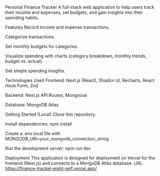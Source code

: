 Personal Finance Tracker
A full-stack web application to help users track their income and expenses, set budgets, and gain insights into their spending habits.

Features
Record income and expense transactions.

Categorize transactions.

Set monthly budgets for categories.

Visualize spending with charts (category breakdown, monthly trends, budget vs. actual).

Get simple spending insights.

Technologies Used
Frontend: Next.js (React), Shadcn UI, Recharts, React Hook Form, Zod

Backend: Next.js API Routes, Mongoose

Database: MongoDB Atlas

Getting Started (Local)
Clone this repository.

Install dependencies: npm install

Create a .env.local file with MONGODB_URI=your_mongodb_connection_string

Run the development server: npm run dev

Deployment
This application is designed for deployment on Vercel for the frontend (Next.js) and connects to a MongoDB Atlas database.
URL: https://finance-tracker-eight-self.vercel.app/
